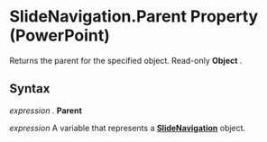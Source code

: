 
# SlideNavigation.Parent Property (PowerPoint)

Returns the parent for the specified object. Read-only  **Object** .


## Syntax

 _expression_ . **Parent**

 _expression_ A variable that represents a **[SlideNavigation](3bb82afe-62a5-7e5a-597d-80f56f5cde4d.md)** object.

